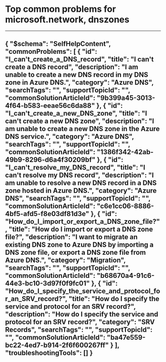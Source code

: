 <properties
	pageTitle="Top  common problems for microsoft.network, dnszones"
	description="Top common problems for microsoft.network, dnszones"        
	service="microsoft.network"
	resource="dnszones"
	resourceTags=""
	authors="gansmore"
	ms.author="gamore"
	displayOrder=""
	articleId="dcbe5c8c-9ce8-49f6-960b-6439f6a49727"
	selfHelpType="diagnoseandsolve"
	productPesIds="15804"
	cloudEnvironments="public"
/>
# Top common problems for microsoft.network, dnszones
---
{
    "$schema": "SelfHelpContent",
    "commonProblems": [
        {
            "id": "I_can't_create_a_DNS_record",
            "title": "I can't create a DNS record",
            "description": "I am unable to create a new DNS record in my DNS zone in Azure DNS.",
            "category": "Azure DNS",
            "searchTags": "",
            "supportTopicId": "",
            "commonSolutionArticleId": "9b399a45-3013-4f64-b583-eeae56c6da88"
        },
        {
            "id": "I_can't_create_a_new_DNS_zone",
            "title": "I can't create a new DNS zone",
            "description": "I am unable to create a new DNS zone in the Azure DNS service.",
            "category": "Azure DNS",
            "searchTags": "",
            "supportTopicId": "",
            "commonSolutionArticleId": "1386f342-42ab-49b9-8296-d6a4f30209bf"
        },
        {
            "id": "I_can't_resolve_my_DNS_record",
            "title": "I can't resolve my DNS record",
            "description": "I am unable to resolve a new DNS record in a DNS zone hosted in Azure DNS.",
            "category": "Azure DNS",
            "searchTags": "",
            "supportTopicId": "",
            "commonSolutionArticleId": "c6e1cc06-8886-4bf5-afd5-f8e03df81d3e"
        },
        {
            "id": "How_do_I_import_or_export_a_DNS_zone_file?",
            "title": "How do I import or export a DNS zone file?",
            "description": "I want to migrate an existing DNS zone to Azure DNS by importing a DNS zone file, or export a DNS zone file from Azure DNS.",
            "category": "Migration",
            "searchTags": "",
            "supportTopicId": "",
            "commonSolutionArticleId": "b68670a4-91c6-44e3-bc10-3d97f0f9fc01"
        },
        {
            "id": "How_do_I_specify_the_service_and_protocol_for_an_SRV_record?",
            "title": "How do I specify the service and protocol for an SRV record?",
            "description": "How do I specify the service and protocol for an SRV record?",
            "category": "SRV Records",
            "searchTags": "",
            "supportTopicId": "",
            "commonSolutionArticleId": "ba47e559-bc22-4ed7-b914-2f6f600267ff"
        }
    ],
    "troubleshootingTools": []
}
---
